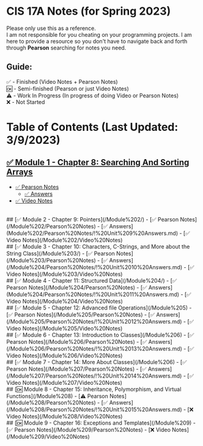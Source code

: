 # CIS 17A Notes (for Spring 2023)
Please only use this as a reference. <br />
I am not responsible for you cheating on your programming projects. I am here to provide a resource so you don't have to navigate back and forth through **Pearson** searching for notes you need.

## Guide:
✅ - Finished (Video Notes + Pearson Notes) <br />
🆗 - Semi-finished (Pearson or just Video Notes) <br />
⚠️ - Work In Progress (In progress of doing Video or Pearson Notes) <br />
❌ - Not Started <br />

# Table of Contents (Last Updated: 3/9/2023)
## [✅ Module 1 - Chapter 8: Searching And Sorting Arrays](/Module%201/)
- [✅ Pearson Notes](/Module%201/Pearson%20Notes)
  - [✅ Answers](Module%201/Pearson%20Notes/!%20Unit%208%20Answers.md)
- [✅ Video Notes](/Module%201/Video%20Notes)
<br />
## [✅ Module 2 - Chapter 9: Pointers](/Module%202/)
- [✅ Pearson Notes](/Module%202/Pearson%20Notes)
  - [✅ Answers](Module%202/Pearson%20Notes/!%20Unit%209%20Answers.md)
- [✅ Video Notes](/Module%202/Video%20Notes)
<br />
## [✅ Module 3 - Chapter 10: Characters, C-Strings, and More about the String Class](/Module%203/) 
- [✅ Pearson Notes](/Module%203/Pearson%20Notes)
  - [✅ Answers](/Module%204/Pearson%20Notes/!%20Unit%2010%20Answers.md)
- [✅ Video Notes](/Module%203/Video%20Notes) 
<br />
## [✅ Module 4 - Chapter 11: Structured Data](/Module%204/)
- [✅ Pearson Notes](/Module%204/Pearson%20Notes)
  - [✅ Answers](Module%204/Pearson%20Notes/!%20Unit%2011%20Answers.md)
- [✅ Video Notes](/Module%204/Video%20Notes)
<br />
## [✅ Module 5 - Chapter 12: Advanced file Operations](/Module%205)
- [✅ Pearson Notes](/Module%205/Pearson%20Notes)
  - [✅ Answers](/Module%205/Pearson%20Notes/!%20Unit%2012%20Answers.md)
- [✅ Video Notes](/Module%205/Video%20Notes)
<br />
## [✅ Module 6 - Chapter 13: Introduction to Classes](/Module%206)
- [✅ Pearson Notes](/Module%206/Pearson%20Notes)
  - [✅ Answers](/Module%206/Pearson%20Notes/!%20Unit%2013%20Answers.md)
- [✅ Video Notes](/Module%206/Video%20Notes)
<br />
## [✅ Module 7 - Chapter 14: More About Classes](/Module%206)
- [✅ Pearson Notes](/Module%207/Pearson%20Notes)
  - [✅ Answers](/Module%207/Pearson%20Notes/!%20Unit%2014%20Answers.md)
- [✅ Video Notes](/Module%207/Video%20Notes)
<br />
## [🆗 Module 8 - Chapter 15: Inheritance, Polymorphism, and Virtual Functions](/Module%208)
- [⚠️ Pearson Notes](/Module%208/Pearson%20Notes)
  - [✅ Answers](/Module%208/Pearson%20Notes/!%20Unit%2015%20Answers.md)
- [❌ Video Notes](/Module%208/Video%20Notes)
<br />
## [🆗 Module 9 - Chapter 16: Exceptions and Templates](/Module%209)
- [✅ Pearson Notes](/Module%209/Pearson%20Notes)
- [❌ Video Notes](/Module%209/Video%20Notes)

